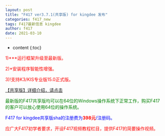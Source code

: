 ```yaml
---
layout: post
title: "F417 ver3.7.1(共享版) for kingdee 发布"
categories: f417_new
tags: F417最新信息 kingdee
author: f417
date: 2021-03-10
---
```


* content
{:toc}



<p><font color="red">1)***运行框架升级至最新版。</font></p>

<p><font color="red">2)*安装程序智能性增强。</font></p>

<p><font color="red">3)!支持K3/KIS专业版15.0正式版。</font></p>


[【共享版】详细介绍，请点击](/blog/f417_kd_share)

<p><font color="green">最新版的F417共享版均可以在64位的Windows操作系统下正常工作，购买F417的客户可以放心使用64位的操作系统。</font></p>

<p><font color="blue">F417 for kingdee共享版sha的注册费为<font color="red"><b>398元</b></font>/注册码。</font></p>

<p><font color="red">应广大F417初学者要求，开设F417视频教程栏目，提供F417的简要操作视频。</font></p>
